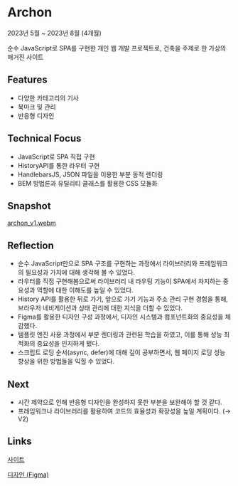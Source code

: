 # Archon

2023년 5월 ~ 2023년 8월 (4개월)

순수 JavaScript로 SPA를 구현한 개인 웹 개발 프로젝트로, 건축을 주제로 한 가상의 매거진 사이트

## Features

- 다양한 카테고리의 기사
- 북마크 및 관리
- 반응형 디자인

## Technical Focus

- JavaScript로 SPA 직접 구현
- HistoryAPI를 통한 라우터 구현
- HandlebarsJS, JSON 파일을 이용한 부분 동적 렌더링
- BEM 방법론과 유틸리티 클래스를 활용한 CSS 모듈화

## Snapshot

[archon_v1.webm](https://prod-files-secure.s3.us-west-2.amazonaws.com/948c4e5b-3d9c-4aaf-a479-ce4f43da36bb/3c635bc7-a549-47a3-a017-4cf5038cd018/archon_v1.webm)

## Reflection

- 순수 JavaScript만으로 SPA 구조를 구현하는 과정에서 라이브러리와 프레임워크의 필요성과 가치에 대해 생각해 볼 수 있었다.
- 라우터를 직접 구현해봄으로써 라이브러리 내 라우팅 기능이 SPA에서 차지하는 중요성과 역할에 대한 이해도를 높일 수 있었다.
- History API를 활용한 뒤로 가기, 앞으로 가기 기능과 주소 관리 구현 경험을 통해, 브라우저 네비게이션과 상태 관리에 대한 지식을 더할 수 있었다.
- Figma를 활용한 디자인 구성 과정에서, 디자인 시스템과 컴포넌트화의 중요성을 체감했다.
- 템플릿 엔진 사용 과정에서 부분 렌더링과 관련된 학습을 하였고, 이를 통해 성능 최적화의 중요성을 인지하게 됐다.
- 스크립트 로딩 순서(async, defer)에 대해 깊이 공부하면서, 웹 페이지 로딩 성능 향상을 위한 방법들을 익힐 수 있었다.

## Next

- 시간 제약으로 인해 반응형 디자인을 완성하지 못한 부분을 보완해야 할 것 같다.
- 프레임워크나 라이브러리를 활용하여 코드의 효율성과 확장성을 높일 계획이다. (→ V2)

## Links

[사이트](https://project-archon.netlify.app/)

[디자인 (Figma)](https://www.figma.com/file/ulgZLkRfIVWfg6Hpi1Xmt3/%5BProject%5D-WD-Magazine?type=design&node-id=0%3A1&mode=design&t=0T2BBnd8bvOGt5uh-1)
